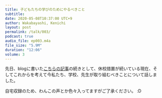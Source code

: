 ```yaml
---
title: 子どもたちの学びのためにやるべきこと
subtitle: 
date: 2020-05-08T10:37:00 UTC+9
author: Wakabayashi, Kenichi
layout: post
permalink: /talk/003/
podcast: true
audio_file: ep003.m4a
file_size: "5.9M"
duration: "12:06"
volume: 3
---
```

先日、blogに書いた[こちらの記事](/note/not-online-but-remote/)の続きとして、休校措置が続いている現在、そしてこれからを考えて今私たち、学校、先生が取り組むべきことについて話しました。

自宅収録のため、わんこの声とか色々入ってますがご了承ください。 :D
